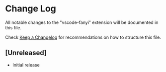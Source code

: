# Change Log

All notable changes to the "vscode-fanyi" extension will be documented in this file.

Check [Keep a Changelog](http://keepachangelog.com/) for recommendations on how to structure this file.

## [Unreleased]

- Initial release